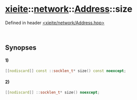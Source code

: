 # [xieite](../../../xieite.md)\:\:[network](../../../network.md)\:\:[Address](../../Address.md)\:\:size
Defined in header [<xieite/network/Address.hpp>](../../../../include/xieite/network/Address.hpp)

&nbsp;

## Synopses
#### 1)
```cpp
[[nodiscard]] const ::socklen_t* size() const noexcept;
```
#### 2)
```cpp
[[nodiscard]] ::socklen_t* size() noexcept;
```
